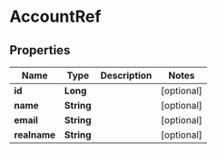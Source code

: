 
# AccountRef

## Properties
Name | Type | Description | Notes
------------ | ------------- | ------------- | -------------
**id** | **Long** |  |  [optional]
**name** | **String** |  |  [optional]
**email** | **String** |  |  [optional]
**realname** | **String** |  |  [optional]



